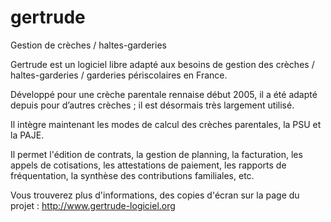 gertrude
========

Gestion de crèches / haltes-garderies

Gertrude est un logiciel libre adapté aux besoins de gestion des crèches / haltes-garderies / garderies périscolaires en France.

Développé pour une crèche parentale rennaise début 2005, il a été adapté depuis pour d’autres crèches ; il est désormais très largement utilisé.

Il intègre maintenant les modes de calcul des crèches parentales, la PSU et la PAJE.

Il permet l'édition de contrats, la gestion de planning, la facturation, les appels de cotisations, les attestations de paiement, les rapports de fréquentation, la synthèse des contributions familiales, etc.

Vous trouverez plus d'informations, des copies d'écran sur la page du projet : http://www.gertrude-logiciel.org
